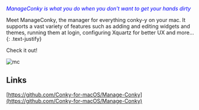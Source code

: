 <span style="color:blue">*ManageConky is what you do when you don't want to get your hands dirty*</span>

Meet ManageConky, the manager for everything conky-y on your mac.
It supports a vast variety of features such as adding and editing widgets and themes,
running them at login, configuring Xquartz for better UX and more...
{: .text-justify}

Check it out!

![mc](https://raw.githubusercontent.com/Conky-for-macOS/Manage-Conky/master/preview.svg?sanitize=true)

<div id="wpac-rating"></div>
<script type="text/javascript">
wpac_init = window.wpac_init || [];
wpac_init.push({widget: 'Rating', id: 14226});
(function() {
if ('WIDGETPACK_LOADED' in window) return;
WIDGETPACK_LOADED = true;
var mc = document.createElement('script');
mc.type = 'text/javascript';
mc.async = true;
mc.src = 'https://embed.widgetpack.com/widget.js';
var s = document.getElementsByTagName('script')[0]; s.parentNode.insertBefore(mc, s.nextSibling);
})();
</script>

## Links

[https://github.com/Conky-for-macOS/Manage-Conky](https://github.com/Conky-for-macOS/Manage-Conky)
